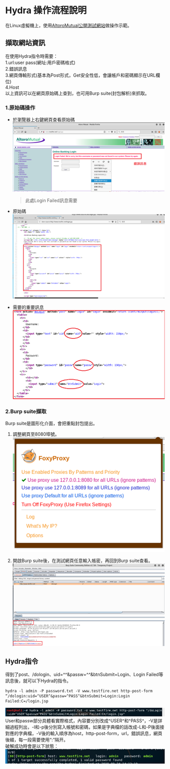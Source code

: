 # Hydra 操作流程說明
在Linux虛擬機上，使用[AltoroMutual公開測試網站](http://www.testfire.net/)做操作示範。

## 擷取網站資訊
在使用Hydra指令時需要：  
1.url:user pass(網址:用戶密碼格式)   
2.錯誤訊息   
3.網頁傳輸形式(基本為Post形式，Get安全性低，會讓帳戶和密碼顯示在URL欄位)    
4.Host   
以上資訊可以在網頁原始碼上查到，也可用Burp suite(封包解析)來抓取。  
### 1.原始碼操作
* 於瀏覽器上右鍵網頁查看原始碼   
![image](a.png)
   > 此處Login Failed訊息需要

* 原始碼      
![image](b2.png)

* 需要的重要訊息  
![image](d4.png)

### 2.Burp suite擷取
Burp suite是圖形化介面，會把重點封包提出。  
1. 調整網頁至8080埠號。   
![image](f.png)

2. 開啟Burp suite後，在測試網頁任意輸入帳密，再回到Burp suite查看。  
![image](g2.png)  
## Hydra指令
得到了post、/dologin、uid=^^&passw=^^&btnSubmit=Login、Login Failed等訊息後，就可以下Hydra的指令。  
```
hydra -l admin -P password.txt -V www.testfire.net http-post-form “/dologin:uid=^USER^&passw=^PASS^&btnSubmit=Login:Login Failed:C=/login.jsp
```
![image](h.png)   
User和passw部分具體看實際格式，內容要分別改成^USER^和^PASS^，-V是詳細過程列出，-l和-p後分別寫入帳號和密碼，如果是字典檔的話改成-L和-P後面接對應的字典檔，-V後的輸入順序為host，http-post-form，url，錯誤訊息，網頁後綴，每一段需要使用“:”隔开。  
破解成功時會是以下狀態：  
![image](fin.png)   